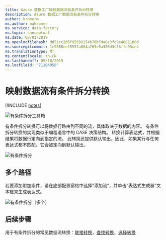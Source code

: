 ```yaml
---
title: Azure 数据工厂映射数据流有条件拆分转换
description: Azure 数据工厂数据流有条件拆分转换
author: kromerm
ms.author: makromer
ms.service: data-factory
ms.topic: conceptual
ms.date: 02/03/2019
ms.openlocfilehash: dd51cc2d5f95598154b76b5da8e3fc9e4801100d
ms.sourcegitcommit: 1c9858eef5557a864a769c0a386d3c36ffc93ce4
ms.translationtype: MT
ms.contentlocale: zh-CN
ms.lasthandoff: 09/18/2019
ms.locfileid: "71104950"
---
```

# <a name="mapping-data-flow-conditional-split-transformation"></a>映射数据流有条件拆分转换

[!INCLUDE [notes](../../includes/data-factory-data-flow-preview.md)]

![有条件拆分工具箱](media/data-flow/conditionalsplit2.png "有条件拆分工具箱")

有条件拆分转换可以将数据行路由到不同的流，具体取决于数据的内容。 有条件拆分转换的实现类似于编程语言中的 CASE 决策结构。 转换计算表达式，并根据结果将数据行定向到指定的流。 此转换还提供默认输出，因此，如果某行与任何表达式都不匹配，它会被定向到默认输出。

![有条件拆分](media/data-flow/conditionalsplit1.png "有条件拆分选项")

## <a name="multiple-paths"></a>多个路径

若要添加附加条件，请在底部配置窗格中选择“添加流”，并单击“表达式生成器”文本框来生成表达式。

![有条件拆分（多个）](media/data-flow/conditionalsplit3.png "有条件拆分（多个）")

## <a name="next-steps"></a>后续步骤

用于有条件拆分的常见数据流转换：[联接转换](data-flow-join.md)，[查找转换](data-flow-lookup.md)，[选择转换](data-flow-select.md)
